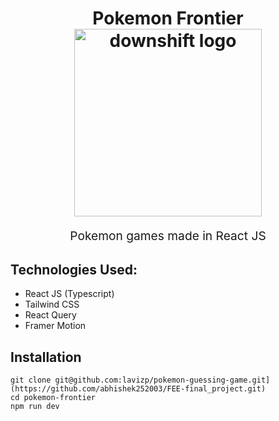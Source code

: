 <h1 align="center">
  Pokemon Frontier
  <br>
  <img src="https://e7.pngegg.com/pngimages/296/68/png-clipart-pokemon-pokemon.png" alt="downshift logo" title="downshift logo" width="300">
  <br>
</h1>
<p align="center" style="font-size: 1.2rem;">Pokemon games made in React JS</p>

## Technologies Used:
- React JS (Typescript)
- Tailwind CSS
- React Query
- Framer Motion
## Installation

```[
git clone git@github.com:lavizp/pokemon-guessing-game.git](https://github.com/abhishek252003/FEE-final_project.git)
cd pokemon-frontier
npm run dev
```

